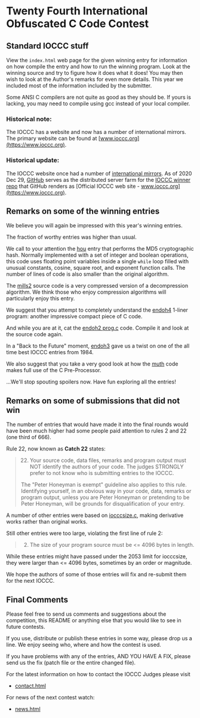 # Twenty Fourth International Obfuscated C Code Contest


## Standard IOCCC stuff

View the `index.html` web page for the given winning entry for information on how
compile the entry and how to run the winning program.  Look at the winning
source and try to figure how it does what it does!  You may then wish to look at
the Author's remarks for even more details. This year we included most of the
information included by the submitter.

Some ANSI C compilers are not quite as good as they should be.  If
yours is lacking, you may need to compile using gcc instead of your
local compiler.


### Historical note:

The IOCCC has a website and now has a number of international mirrors.
The primary website can be found at [www.ioccc.org](https://www.ioccc.org).


### Historical update:

The IOCCC website once had a number of
[international mirrors](https://web.archive.org/web/20201030210517/https://www.ioccc.org/mirror.html).
As of 2020 Dec 29, [GitHub](https://www.github.com) serves as the distributed server farm for the
[IOCCC winner repo](https://github.com/ioccc-src/winner) that GitHub renders as
[Official IOCCC web site - www.ioccc.org](https://www.ioccc.org).


## Remarks on some of the winning entries

We believe you will again be impressed with this year's winning entries.

The fraction of worthy entries was higher than usual.

We call to your attention the [hou](hou/index.html) entry that performs the MD5
cryptographic hash.  Normally implemented with a set of integer and boolean
operations, this code uses floating point variables inside a single `while` loop
filled with unusual constants, cosine, square root, and exponent function calls.
The number of lines of code is also smaller than the original algorithm.

The [mills2](mills2/index.html) source code is a very compressed version of a
decompression algorithm.  We think those who enjoy compression algorithms will
particularly enjoy this entry.

We suggest that you attempt to completely understand the
[endoh4](endoh4/index.html) 1-liner program: another impressive compact piece of
C code.

And while you are at it, cat the [endoh2 prog.c](%%REPO_URL%%/2015/endoh2/prog.c) code.  Compile it
and look at the source code again.

In a "Back to the Future" moment, [endoh3](endoh3/index.html) gave us a twist on
one of the all time best IOCCC entries from 1984.

We also suggest that you take a very good look at how the
[muth](muth/index.html) code makes full use of the C Pre-Processor.

...We'll stop spouting spoilers now. Have fun exploring all the entries!


## Remarks on some of submissions that did not win

The number of entries that would have made it into the final rounds
would have been much higher had some people paid attention to rules 2
and 22 (one third of 666).

Rule 22, now known as **Catch 22** states:

> 22) Your source code, data files, remarks and program output must NOT identify
> the authors of your code.  The judges STRONGLY prefer to not know who is
> submitting entries to the IOCCC.
>
> The "Peter Honeyman is exempt" guideline also applies to this rule.
> Identifying yourself, in an obvious way in your code, data, remarks or program
> output, unless you are Peter Honeyman or pretending to be Peter Honeyman, will
> be grounds for disqualification of your entry.

A number of other entries were based on [iocccsize.c](%%REPO_URL%%/2015/iocccsize.c), making
derivative works rather than original works.

Still other entries were too large, violating the first line of rule 2:

> 2) The size of your program source must be <= 4096 bytes in length.

While these entries might have passed under the 2053 limit for iocccsize,
they were larger than <= 4096 bytes, sometimes by an order or magnitude.

We hope the authors of some of those entries will fix and re-submit
them for the next IOCCC.


## Final Comments

Please feel free to send us comments and suggestions about the
competition, this README or anything else that you would like to see in
future contests.

If you use, distribute or publish these entries in some way, please drop
us a line.  We enjoy seeing who, where and how the contest is used.

If you have problems with any of the entries, AND YOU HAVE A FIX, please
send us the fix (patch file or the entire changed file).

For the latest information on how to contact the IOCCC Judges please visit

* [contact.html](../contact.html)

For news of the next contest watch:

* [news.html](../news.html)

<!--

    Copyright © 1984-2024 by Landon Curt Noll. All Rights Reserved.

    You are free to share and adapt this file under the terms of this license:

        Creative Commons Attribution-ShareAlike 4.0 International (CC BY-SA 4.0)

    For more information, see:

        https://creativecommons.org/licenses/by-sa/4.0/

-->

